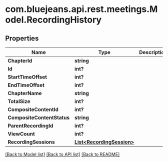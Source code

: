 # com.bluejeans.api.rest.meetings.Model.RecordingHistory
## Properties

Name | Type | Description | Notes
------------ | ------------- | ------------- | -------------
**ChapterId** | **string** |  | [optional] 
**Id** | **int?** |  | [optional] 
**StartTimeOffset** | **int?** |  | [optional] 
**EndTimeOffset** | **int?** |  | [optional] 
**ChapterName** | **string** |  | [optional] 
**TotalSize** | **int?** |  | [optional] 
**CompositeContentId** | **int?** |  | [optional] 
**CompositeContentStatus** | **string** |  | [optional] 
**ParentRecordingId** | **int?** |  | [optional] 
**ViewCount** | **int?** |  | [optional] 
**RecordingSessions** | [**List&lt;RecordingSession&gt;**](RecordingSession.md) |  | [optional] 

[[Back to Model list]](../README.md#documentation-for-models) [[Back to API list]](../README.md#documentation-for-api-endpoints) [[Back to README]](../README.md)

